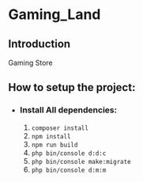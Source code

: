 # Gaming_Land

## Introduction

Gaming Store

## How to setup the project:

- ### Install All dependencies:
  1. `composer install`
  2. `npm install`
  3. `npm run build`
  4. `php bin/console d:d:c`
  5. `php bin/console make:migrate`
  6. `php bin/console d:m:m`
